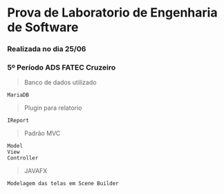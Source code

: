 # Prova de Laboratorio de Engenharia de Software
### Realizada no dia 25/06
### 5º Período ADS FATEC Cruzeiro

> Banco de dados utilizado
```
MariaDB
```

> Plugin para relatorio
```
IReport
```

> Padrão MVC
```
Model
View
Controller
```

>JAVAFX
```
Modelagem das telas em Scene Builder
```

